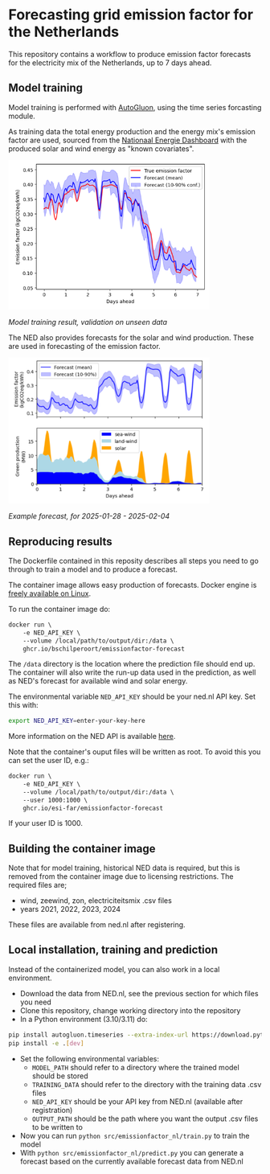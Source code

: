 # Forecasting grid emission factor for the Netherlands

This repository contains a workflow to produce emission factor forecasts for the
electricity mix of the Netherlands, up to 7 days ahead.

## Model training
Model training is performed with [AutoGluon](https://auto.gluon.ai/), using the time
series forcasting module.

As training data the total energy production and the energy mix's emission factor are
used, sourced from the [Nationaal Energie Dashboard](https://ned.nl/)
with the produced solar and wind energy as "known covariates".

<img src="img/model_test.png" alt="Model training test result" width="400"/>

*Model training result, validation on unseen data*

The NED also provides forecasts for the solar and wind production.
These are used in forecasting of the emission factor.

<img src="img/example_forecast.png" alt="Example forecast" width="400"/>

*Example forecast, for 2025-01-28 - 2025-02-04*

## Reproducing results

The Dockerfile contained in this reposity describes all steps you need to go
through to train a model and to produce a forecast.

The container image allows easy production of forecasts.
Docker engine is [freely available on Linux](https://docs.docker.com/engine/install/).

To run the container image do:

```docker
docker run \
    -e NED_API_KEY \
    --volume /local/path/to/output/dir:/data \
    ghcr.io/bschilperoort/emissionfactor-forecast
```

The `/data` directory is the location where the prediction file should end up.
The container will also write the run-up data used in the prediction, as well as
NED's forecast for available wind and solar energy.

The environmental variable `NED_API_KEY` should be your ned.nl API key. Set this with:
```sh
export NED_API_KEY=enter-your-key-here
```
More information on the NED API is available [here](https://ned.nl/nl/api).

Note that the container's ouput files will be written as root. To avoid this you
can set the user ID, e.g.:
```docker
docker run \
    -e NED_API_KEY \
    --volume /local/path/to/output/dir:/data \
    --user 1000:1000 \
    ghcr.io/esi-far/emissionfactor-forecast
```
If your user ID is 1000.

## Building the container image

Note that for model training, historical NED data is required, but this is removed
from the container image due to licensing restrictions. The required files are;
 - wind, zeewind, zon, electriciteitsmix .csv files
 - years 2021, 2022, 2023, 2024

These files are available from ned.nl after registering.

## Local installation, training and prediction

Instead of the containerized model, you can also work in a local environment.

- Download the data from NED.nl, see the previous section for which files you need
- Clone this repository, change working directory into the repository 
- In a Python environment (3.10/3.11) do:

```sh
pip install autogluon.timeseries --extra-index-url https://download.pytorch.org/whl/cpu
pip install -e .[dev]
```

- Set the following environmental variables:
  - `MODEL_PATH` should refer to a directory where the trained model should be stored
  - `TRAINING_DATA` should refer to the directory with the training data .csv files
  - `NED_API_KEY` should be your API key from NED.nl (available after registration)
  - `OUTPUT_PATH` should be the path where you want the output .csv files to be written to
- Now you can run `python src/emissionfactor_nl/train.py` to train the model
- With `python src/emissionfactor_nl/predict.py` you can generate a forecast based on the currently available forecast data from NED.nl
